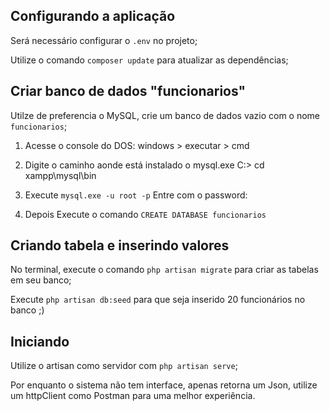 ## 
## Configurando a aplicação

Será necessário configurar o `.env` no projeto;


Utilize o comando `composer update` para atualizar as dependências;



## 
## Criar banco de dados "funcionarios"

Utilze de preferencia o MySQL, crie um banco de dados vazio com o nome `funcionarios`;

1. Acesse o console do DOS:
windows > executar > cmd

2. Digite o caminho aonde está instalado o mysql.exe
C:\> cd xampp\mysql\bin

3. Execute `mysql.exe -u root -p`
Entre com o password:

4. Depois Execute o comando `CREATE DATABASE funcionarios`



## 
## Criando tabela e inserindo valores

No terminal, execute o comando `php artisan migrate` para criar as tabelas em seu banco;


Execute `php artisan db:seed` para que seja inserido 20 funcionários no banco ;)


## 
## Iniciando

Utilize o artisan como servidor com `php artisan serve`;

Por enquanto o sistema não tem interface, apenas retorna um Json, utilize um httpClient como Postman para uma melhor experiência.



